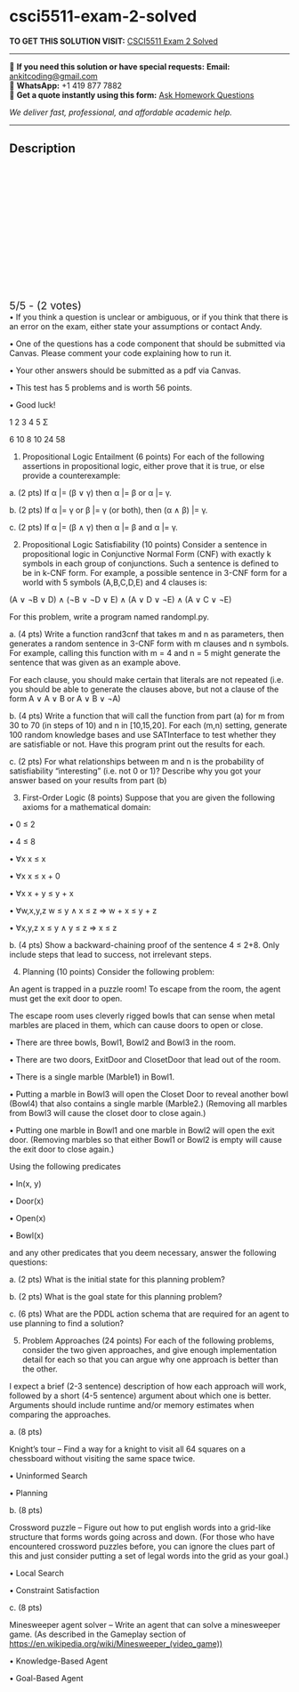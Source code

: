 # csci5511-exam-2-solved
**TO GET THIS SOLUTION VISIT:** [CSCI5511 Exam 2 Solved](https://www.ankitcodinghub.com/product/csci5511/)


---

📩 **If you need this solution or have special requests:** **Email:** ankitcoding@gmail.com  
📱 **WhatsApp:** +1 419 877 7882  
📄 **Get a quote instantly using this form:** [Ask Homework Questions](https://www.ankitcodinghub.com/services/ask-homework-questions/)

*We deliver fast, professional, and affordable academic help.*

---

<h2>Description</h2>



<div class="kk-star-ratings kksr-auto kksr-align-center kksr-valign-top" data-payload="{&quot;align&quot;:&quot;center&quot;,&quot;id&quot;:&quot;117028&quot;,&quot;slug&quot;:&quot;default&quot;,&quot;valign&quot;:&quot;top&quot;,&quot;ignore&quot;:&quot;&quot;,&quot;reference&quot;:&quot;auto&quot;,&quot;class&quot;:&quot;&quot;,&quot;count&quot;:&quot;2&quot;,&quot;legendonly&quot;:&quot;&quot;,&quot;readonly&quot;:&quot;&quot;,&quot;score&quot;:&quot;5&quot;,&quot;starsonly&quot;:&quot;&quot;,&quot;best&quot;:&quot;5&quot;,&quot;gap&quot;:&quot;4&quot;,&quot;greet&quot;:&quot;Rate this product&quot;,&quot;legend&quot;:&quot;5\/5 - (2 votes)&quot;,&quot;size&quot;:&quot;24&quot;,&quot;title&quot;:&quot;CSCI5511 Exam 2 Solved&quot;,&quot;width&quot;:&quot;138&quot;,&quot;_legend&quot;:&quot;{score}\/{best} - ({count} {votes})&quot;,&quot;font_factor&quot;:&quot;1.25&quot;}">

<div class="kksr-stars">

<div class="kksr-stars-inactive">
            <div class="kksr-star" data-star="1" style="padding-right: 4px">


<div class="kksr-icon" style="width: 24px; height: 24px;"></div>
        </div>
            <div class="kksr-star" data-star="2" style="padding-right: 4px">


<div class="kksr-icon" style="width: 24px; height: 24px;"></div>
        </div>
            <div class="kksr-star" data-star="3" style="padding-right: 4px">


<div class="kksr-icon" style="width: 24px; height: 24px;"></div>
        </div>
            <div class="kksr-star" data-star="4" style="padding-right: 4px">


<div class="kksr-icon" style="width: 24px; height: 24px;"></div>
        </div>
            <div class="kksr-star" data-star="5" style="padding-right: 4px">


<div class="kksr-icon" style="width: 24px; height: 24px;"></div>
        </div>
    </div>

<div class="kksr-stars-active" style="width: 138px;">
            <div class="kksr-star" style="padding-right: 4px">


<div class="kksr-icon" style="width: 24px; height: 24px;"></div>
        </div>
            <div class="kksr-star" style="padding-right: 4px">


<div class="kksr-icon" style="width: 24px; height: 24px;"></div>
        </div>
            <div class="kksr-star" style="padding-right: 4px">


<div class="kksr-icon" style="width: 24px; height: 24px;"></div>
        </div>
            <div class="kksr-star" style="padding-right: 4px">


<div class="kksr-icon" style="width: 24px; height: 24px;"></div>
        </div>
            <div class="kksr-star" style="padding-right: 4px">


<div class="kksr-icon" style="width: 24px; height: 24px;"></div>
        </div>
    </div>
</div>


<div class="kksr-legend" style="font-size: 19.2px;">
            5/5 - (2 votes)    </div>
    </div>
• If you think a question is unclear or ambiguous, or if you think that there is an error on the exam, either state your assumptions or contact Andy.

• One of the questions has a code component that should be submitted via Canvas. Please comment your code explaining how to run it.

• Your other answers should be submitted as a pdf via Canvas.

• This test has 5 problems and is worth 56 points.

• Good luck!

1 2 3 4 5 Σ

6 10 8 10 24 58

1. Propositional Logic Entailment (6 points) For each of the following assertions in propositional logic, either prove that it is true, or else provide a counterexample:

a. (2 pts) If α |= (β ∨ γ) then α |= β or α |= γ.

b. (2 pts) If α |= γ or β |= γ (or both), then (α ∧ β) |= γ.

c. (2 pts) If α |= (β ∧ γ) then α |= β and α |= γ.

2. Propositional Logic Satisfiability (10 points) Consider a sentence in propositional logic in Conjunctive Normal Form (CNF) with exactly k symbols in each group of conjunctions. Such a sentence is defined to be in k-CNF form. For example, a possible sentence in 3-CNF form for a world with 5 symbols (A,B,C,D,E) and 4 clauses is:

(A ∨ ¬B ∨ D) ∧ (¬B ∨ ¬D ∨ E) ∧ (A ∨ D ∨ ¬E) ∧ (A ∨ C ∨ ¬E)

For this problem, write a program named randompl.py.

a. (4 pts) Write a function rand3cnf that takes m and n as parameters, then generates a random sentence in 3-CNF form with m clauses and n symbols. For example, calling this function with m = 4 and n = 5 might generate the sentence that was given as an example above.

For each clause, you should make certain that literals are not repeated (i.e. you should be able to generate the clauses above, but not a clause of the form A ∨ A ∨ B or A ∨ B ∨ ¬A)

b. (4 pts) Write a function that will call the function from part (a) for m from 30 to 70 (in steps of 10) and n in [10,15,20]. For each (m,n) setting, generate 100 random knowledge bases and use SATInterface to test whether they are satisfiable or not. Have this program print out the results for each.

c. (2 pts) For what relationships between m and n is the probability of satisfiability “interesting” (i.e. not 0 or 1)? Describe why you got your answer based on your results from part (b)

3. First-Order Logic (8 points) Suppose that you are given the following axioms for a mathematical domain:

• 0 ≤ 2

• 4 ≤ 8

• ∀x x ≤ x

• ∀x x ≤ x + 0

• ∀x x + y ≤ y + x

• ∀w,x,y,z w ≤ y ∧ x ≤ z ⇒ w + x ≤ y + z

• ∀x,y,z x ≤ y ∧ y ≤ z ⇒ x ≤ z

b. (4 pts) Show a backward-chaining proof of the sentence 4 ≤ 2+8. Only include steps that lead to success, not irrelevant steps.

4. Planning (10 points) Consider the following problem:

An agent is trapped in a puzzle room! To escape from the room, the agent must get the exit door to open.

The escape room uses cleverly rigged bowls that can sense when metal marbles are placed in them, which can cause doors to open or close.

• There are three bowls, Bowl1, Bowl2 and Bowl3 in the room.

• There are two doors, ExitDoor and ClosetDoor that lead out of the room.

• There is a single marble (Marble1) in Bowl1.

• Putting a marble in Bowl3 will open the Closet Door to reveal another bowl (Bowl4) that also contains a single marble (Marble2.) (Removing all marbles from Bowl3 will cause the closet door to close again.)

• Putting one marble in Bowl1 and one marble in Bowl2 will open the exit door. (Removing marbles so that either Bowl1 or Bowl2 is empty will cause the exit door to close again.)

Using the following predicates

• In(x, y)

• Door(x)

• Open(x)

• Bowl(x)

and any other predicates that you deem necessary, answer the following questions:

a. (2 pts) What is the initial state for this planning problem?

b. (2 pts) What is the goal state for this planning problem?

c. (6 pts) What are the PDDL action schema that are required for an agent to use planning to find a solution?

5. Problem Approaches (24 points) For each of the following problems, consider the two given approaches, and give enough implementation detail for each so that you can argue why one approach is better than the other.

I expect a brief (2-3 sentence) description of how each approach will work, followed by a short (4-5 sentence) argument about which one is better. Arguments should include runtime and/or memory estimates when comparing the approaches.

a. (8 pts)

Knight’s tour – Find a way for a knight to visit all 64 squares on a chessboard without visiting the same space twice.

• Uninformed Search

• Planning

b. (8 pts)

Crossword puzzle – Figure out how to put english words into a grid-like structure that forms words going across and down. (For those who have encountered crossword puzzles before, you can ignore the clues part of this and just consider putting a set of legal words into the grid as your goal.)

• Local Search

• Constraint Satisfaction

c. (8 pts)

Minesweeper agent solver – Write an agent that can solve a minesweeper game. (As described in the Gameplay section of https://en.wikipedia.org/wiki/Minesweeper_(video_game))

• Knowledge-Based Agent

• Goal-Based Agent
